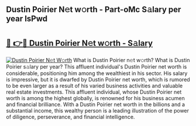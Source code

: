 ## Dustin Poirier N𝚎t w𝚘rth - Part-oMc S𝚊lary per year IsPwd

# <h2><a href="http://gc1jsm.nevu.top/?p=Dustin+Poirier">🔗 👉🔴 Dustin Poirier N𝚎t w𝚘rth - S𝚊lary</a></h2>

[![Dustin Poirier N𝚎t W𝚘rth](https://i.imgur.com/Oavwk0R.jpeg)](http://gc1jsm.nevu.top/?p=Dustin+Poirier)
What is Dustin Poirier n𝚎t w𝚘rth? What is Dustin Poirier s𝚊lary per year?
This affluent individual's Dustin Poirier net worth is considerable, positioning him among the wealthiest in his sector. His salary is impressive, but it is dwarfed by Dustin Poirier net worth, which is rumored to be even larger as a result of his varied business activities and valuable real estate investments. This affluent individual, whose Dustin Poirier net worth is among the highest globally, is renowned for his business acumen and financial brilliance. With a Dustin Poirier net worth in the billions and a substantial income, this wealthy person is a leading illustration of the power of diligence, perseverance, and financial intelligence.
